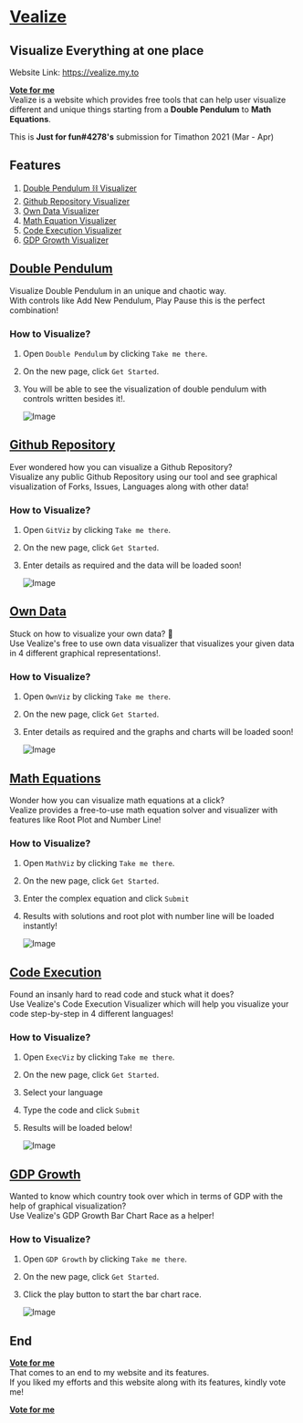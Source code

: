 # [Vealize](https://vealize.my.to/)
## Visualize Everything at one place
Website Link: https://vealize.my.to

**[Vote for me](https://twtcodejam.net/timathon/vote/578/)** <br />
Vealize is a website which provides free tools that can help user visualize different and unique things starting from a <b>Double Pendulum</b> to <b>Math Equations</b>.

This is <b>Just for fun#4278's</b> submission for Timathon 2021 (Mar - Apr)

## Features
1. [Double Pendulum ⛓️ Visualizer](#double-pendulum)
2. [Github Repository Visualizer](#github-repository)
3. [Own Data Visualizer](#own-data)
4. [Math Equation Visualizer](#math-equations)
5. [Code Execution Visualizer](#code-execution)
6. [GDP Growth Visualizer](#gdp-growth)

## [Double Pendulum](https://vealize.my.to/pendulum.html)
Visualize Double Pendulum in an unique and chaotic way.<br />
With controls like Add New Pendulum, Play Pause this is the perfect combination!<br />

### How to Visualize?
1. Open `Double Pendulum` by clicking `Take me there`.
2. On the new page, click `Get Started`.
3. You will be able to see the visualization of double pendulum with controls written besides it!.

	![Image](https://media.giphy.com/media/1FTQ9omdPCZNh4yiQr/giphy.gif)


## [Github Repository](https://vealize.my.to/github.html)
Ever wondered how you can visualize a Github Repository?<br />
Visualize any public Github Repository using our tool and see graphical visualization of Forks, Issues, Languages along with other data!<br />

### How to Visualize?
 1. Open `GitViz` by clicking `Take me there`.
2. On the new page, click `Get Started`.
3. Enter details as required and the data will be loaded soon!

	![Image](https://media.giphy.com/media/QqSEae9xm1BnXwZbUx/giphy.gif)

## [Own Data](https://vealize.my.to/own.html)
Stuck on how to visualize your own data? 🤔<br />
Use Vealize's free to use own data visualizer that visualizes your given data in 4 different graphical representations!.<br />

### How to Visualize?
 1. Open `OwnViz` by clicking `Take me there`.
2. On the new page, click `Get Started`.
3. Enter details as required and the graphs and charts will be loaded soon!

	![Image](https://media.giphy.com/media/4ln9qonbZsVe1cJ8H8/giphy.gif)

## [Math Equations](https://vealize.my.to/maths.html)
Wonder how you can visualize math equations at a click? <br />
Vealize provides a free-to-use math equation solver and visualizer with features like Root Plot and Number Line!<br />

### How to Visualize?
 1. Open `MathViz` by clicking `Take me there`.
2. On the new page, click `Get Started`.
3. Enter the complex equation and click `Submit`
4. Results with solutions and root plot with number line will be loaded instantly!

	![Image](https://media.giphy.com/media/lZqZpGK8WLeV5dRqgZ/giphy.gif)


## [Code Execution](https://vealize.my.to/code.html)
Found an insanly hard to read code and stuck what it does?<br />
Use Vealize's Code Execution Visualizer which will help you visualize your code step-by-step in 4 different languages!<br />

### How to Visualize?
 1. Open `ExecViz` by clicking `Take me there`.
2. On the new page, click `Get Started`.
3. Select your language
4. Type the code and click `Submit`
5. Results will be loaded below!

	![Image](https://media.giphy.com/media/6BsQigDSvsUP9PwNfK/giphy.gif)

## [GDP Growth](https://vealize.my.to/barchartmain.html)

Wanted to know which country took over which in terms of GDP with the help of graphical visualization?<br />
Use Vealize's GDP Growth Bar Chart Race as a helper!<br />

### How to Visualize?
 1. Open `GDP Growth` by clicking `Take me there`.
2. On the new page, click `Get Started`.
3. Click the play button to start the bar chart race.

	![Image](https://media.giphy.com/media/bfeQ8VzuN0IwAFI39a/giphy.gif)


## End
**[Vote for me](https://twtcodejam.net/timathon/vote/578/)** <br />
That comes to an end to my website and its features.<br />
If you liked my efforts and this website along with its features, kindly vote me! <br />

**[Vote for me](https://twtcodejam.net/timathon/vote/578/)** <br />
